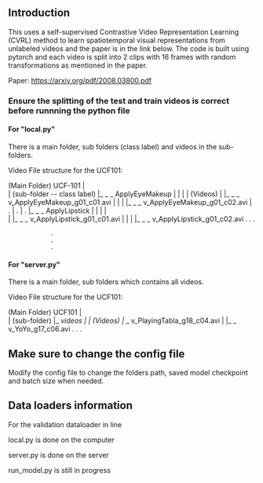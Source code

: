 ## Introduction
This uses a self-supervised Contrastive Video Representation Learning (CVRL) method to learn spatiotemporal visual representations from unlabeled videos and the paper is in the link below. The code is built using pytorch and each video is split into 2 clips with 16 frames with random transformations as mentioned in the paper.

Paper: https://arxiv.org/pdf/2008.03800.pdf

### Ensure the splitting of the test and train videos is correct before runnning the python file

#### For "local.py"
There is a main folder, sub folders (class label) and videos in the sub-folders.

Video File structure for the UCF101:

(Main Folder)
UCF-101
  |   
  |   (sub-folder -- class label)
  |_ _ _ ApplyEyeMakeup
  |            |
  |            |                (Videos)
  |            |_ _ _ v_ApplyEyeMakeup_g01_c01.avi
  |            |
  |            |_ _ _ v_ApplyEyeMakeup_g01_c02.avi
  |                              .
  |                              .
  |                              .
  |_ _ _ ApplyLipstick
  |            |
  |            |               
  |            |_ _ _ v_ApplyLipstick_g01_c01.avi
  |            |
  |            |_ _ _ v_ApplyLipstick_g01_c02.avi
                                 .
                                 .
                                 .
                
                
                .
                .
                .
 

#### For "server.py"
There is a main folder, sub folders which contains all videos.

Video File structure for the UCF101:

(Main Folder)
UCF101
  |   
  |   (sub-folder)
  |_ _videos
        |
        |         (Videos)
        |_ _ v_PlayingTabla_g18_c04.avi
        |
        |_ _ v_YoYo_g17_c06.avi
                   .
                   .
                   .
## Make sure to change the config file

Modify the config file to change the folders path, saved model checkpoint and batch size when needed.

## Data loaders information

For the validation dataloader in line

local.py is done on the computer 

server.py is done on the server

run_model.py is still in progress

